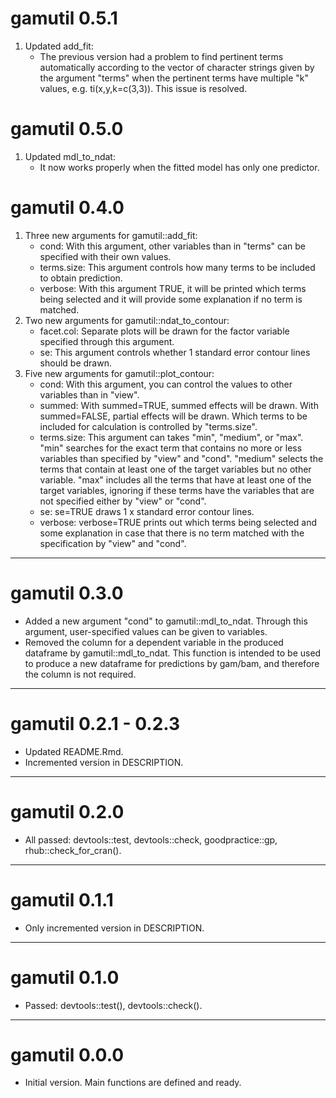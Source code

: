 # gamutil 0.5.1

1. Updated add_fit:
    - The previous version had a problem to find pertinent terms automatically according to the vector of character strings given by the argument "terms" when the pertinent terms have multiple "k" values, e.g. ti(x,y,k=c(3,3)). This issue is resolved.

# gamutil 0.5.0

1. Updated mdl_to_ndat:
    - It now works properly when the fitted model has only one predictor.

# gamutil 0.4.0

1. Three new arguments for gamutil::add_fit:
    - cond: With this argument, other variables than in "terms" can be specified with their own values.
    - terms.size: This argument controls how many terms to be included to obtain prediction.
    - verbose: With this argument TRUE, it will be printed which terms being selected and it will provide some explanation if no term is matched.
2. Two new arguments for gamutil::ndat_to_contour:
    - facet.col: Separate plots will be drawn for the factor variable specified through this argument.
    - se: This argument controls whether 1 standard error contour lines should be drawn.
3. Five new arguments for gamutil::plot_contour:
    - cond: With this argument, you can control the values to other variables than in "view".
    - summed: With summed=TRUE, summed effects will be drawn. With summed=FALSE, partial effects will be drawn. Which terms to be included for calculation is controlled by "terms.size".
    - terms.size: This argument can takes "min", "medium", or "max". "min" searches for the exact term that contains no more or less variables than specified by "view" and "cond". "medium" selects the terms that contain at least one of the target variables but no other variable. "max" includes all the terms that have at least one of the target variables, ignoring if these terms have the variables that are not specified either by "view" or "cond".
    - se: se=TRUE draws 1 x standard error contour lines.
    - verbose: verbose=TRUE prints out which terms being selected and some explanation in case that there is no term matched with the specification by "view" and "cond".

---

# gamutil 0.3.0

- Added a new argument "cond" to gamutil::mdl_to_ndat. Through this argument, user-specified values can be given to variables.
- Removed the column for a dependent variable in the produced dataframe by gamutil::mdl_to_ndat. This function is intended to be used to produce a new dataframe for predictions by gam/bam, and therefore the column is not required.

---

# gamutil 0.2.1 - 0.2.3

- Updated README.Rmd.
- Incremented version in DESCRIPTION.

---

# gamutil 0.2.0

- All passed: devtools::test, devtools::check, goodpractice::gp, rhub::check_for_cran().

---

# gamutil 0.1.1

- Only incremented version in DESCRIPTION.

---

# gamutil 0.1.0

- Passed: devtools::test(), devtools::check().

---

# gamutil 0.0.0

- Initial version. Main functions are defined and ready.
